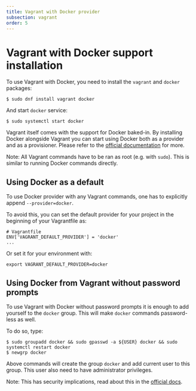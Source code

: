 ```yaml
---
title: Vagrant with Docker provider
subsection: vagrant
order: 5
---
```


# Vagrant with Docker support installation

To use Vagrant with Docker, you need to install the `vagrant` and `docker` packages:

```
$ sudo dnf install vagrant docker
```

And start `docker` service:

```
$ sudo systemctl start docker
```

Vagrant itself comes with the support for Docker baked-in. By installing Docker alongside
Vagrant you can start using Docker both as a provider and as a provisioner. Please refer to
the [official documentation](https://docs.vagrantup.com/v2/) for more.

Note: All Vagrant commands have to be ran as root (e.g. with `sudo`). This is similar to running
Docker commands directly.

## Using Docker as a default

To use Docker provider with any Vagrant commands, one has to explicitly append `--provider=docker`.

To avoid this, you can set the default provider for your project in the beginning of your
Vagrantfile as:

```
# Vagrantfile
ENV['VAGRANT_DEFAULT_PROVIDER'] = 'docker'
...
```

Or set it for your environment with:

```
export VAGRANT_DEFAULT_PROVIDER=docker
```

## Using Docker from Vagrant without password prompts

To use Vagrant with Docker without password prompts it is enough to add yourself to the `docker`
group. This will make `docker` commands password-less as well.

To do so, type:

```
$ sudo groupadd docker && sudo gpasswd -a ${USER} docker && sudo systemctl restart docker
$ newgrp docker
```

Above commands will create the group `docker` and add current user to this group. This user
also need to have administrator privileges.

Note: This has security implications, read about this in the [official docs](https://docs.docker.com/articles/security/#docker-daemon-attack-surface).
